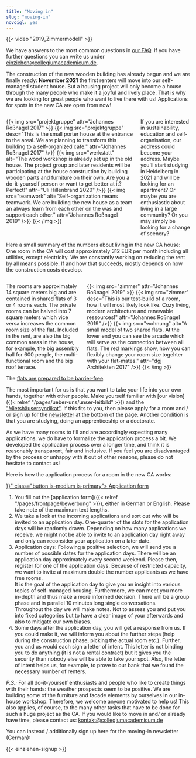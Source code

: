```yaml
---
title: "Moving in"
slug: "moving-in"
novoigl: yes
---
```


{{< video "2019_Zimmermodell" >}}

We have answers to the most common questions in [our FAQ](/en/faq). If you have further questions you can write us under einziehen@collegiumacademicum.de.

The construction of the new wooden building has already begun and we are finally ready: **November 2021** the first renters will move into our self-managed student house. But a housing project will only become a house through the many people who make it a joyful and lively place. That is why we are looking for great people who want to live there with us! Applications for spots in the new CA are open from now!

<div class="columns" style="margin-top: 2em;">
    <div class="column">
    {{< img src="projektgruppe" attr="Johannes Roßnagel 2017" >}}
        {{< img src="projektgruppe" desc="This is the small porter house at the entrance to the areal. We are planning to transform this building to a self-organized cafe." attr="Johannes Roßnagel 2017" />}}
        {{< img src="werkstatt" alt="The wood workshop is already set up in the old house. The project group and later residents will be participating at the house construction by building wooden parts and furniture on their own. Are you a do-it-yourself person or want to get better at it? Perfect!" attr="Uli Hillenbrand 2020" />}}
        {{< img src="teamwork" alt="Self-organization means teamwork. We are building the new house as a team an always learn from each other on the was and support each other." attr="Johannes Roßnagel 2019" />}}
    {{< /img >}}
    </div>
    <div class="column">
        If you are interested in sustainability, education and self-organisation, our address could become your address. Maybe you'll start studying in Heidelberg in 2021 and will be looking for an apartment? Or maybe you are enthusiastic about living in a large community? Or you may simply be looking for a change of scenery?
    </div>
</div>

Here a small summary of the numbers about living in the new CA house: One room in the CA will cost approximately 312 EUR per month including all utilities, except electricity. We are constantly working on reducing the rent by all means possible. If and how that succeeds, mostly depends on how the construction costs develop.

<div class="columns" style="margin-top: 2em;">
    <div class="column">
        The rooms are approximately 14 square meters big and are contained in shared flats of 3 or 4 rooms each. The private rooms can be halved into 7 square meters which vice versa increases the common room size of the flat. Included in the rent, are also the big common areas in the house, for example, the big assembly hall for 600 people, the multi-functional room and the big roof terrace.
    </div>
    <div class="column">
        {{< img src="zimmer" attr="Johannes Roßnagel 2019" >}}
            {{< img src="zimmer" desc="This is our test-build of a room, how it will most likely look like. Cozy living, modern architecture and renewable ressources!" attr="Johannes Roßnagel 2019" />}}
            {{< img src="wohnung" alt="A small model of two shared flats. At the lower end you can see the arcade which will serve as the connection between all flats. The red markings show, how you can flexibly change your room size togehter with your flat-mates." attr="dgj Architekten 2017" />}}
        {{< /img >}}
    </div>
</div>


The <a href="/en/accessibility">flats are prepared to be barrier-free</a>.


The most important for us is that you want to take your life into your own hands, together with other people. Make yourself familiar with [our vision]({{< relref "/pages/ueber-uns/unser-leitbild" >}}) and the ["Mietshäusersyndikat"](https://www.syndikat.org/en/ ). If this fits to you, then please apply for a room and / or sign up for the [newsletter](#einziehen_form) at the bottom of the page. Another condition is that you are studying, doing an apprenticeship or a doctorate.

As we have many rooms to fill and are accordingly expecting many applications, we do have to formalize the application process a bit. We developed the application process over a longer time, and think it is reasonably transparent, fair and inclusive. If you feel you are disadvantaged by the process or unhappy with it out of other reasons, please do not hesitate to contact us!

Here is how the application process for a room in the new CA works:

<div class="buttons is-centered">
    <a href="{{< relref "/pages/frontpage/bewerbung" >}}" class="button is-medium is-primary">
        <span class="icon">
            <i class="icon-home"></i>
        </span>
        <span>Application form</span>
    </a>
</div>

1. You fill out the [application form]({{< relref "/pages/frontpage/bewerbung" >}}), either in German or English. Please take note of the maximum text lengths.
2. We take a look at the incoming applications and sort out who will be invited to an application day. One-quarter of the slots for the application days will be randomly drawn. Depending on how many applications we receive, we might not be able to invite to an application day right away and only can reconsider your application on a later date.
3. Application days:
Following a positive selection, we will send you a number of possible dates for the application days. There will be an application day approximately every second weekend. Please then, register for one of the application days. Because of restricted capacity, we want to invite at maximum double the number applicants as we have free rooms.<br>
It is the goal of the application day to give you an insight into various topics of self-managed housing. Furthermore, we can meet you more in-depth and thus make a more informed decision. There will be a group phase and in parallel 10 minutes long single conversations.<br>
Throughout the day we will make notes. Not to assess you and put you into fixed categories but to have a clear image of your afterwards and also to mitigate our own biases.
4. Some days after the application day, you will get a response from us. If you could make it, we will inform you about the further steps (help during the construction phase, picking the actual room etc.). Further, you and us would each sign a letter of intent. This letter is not binding you to do anything (it is not a rental contract) but it gives you the security than nobody else will be able to take your spot. Also, the letter of intent helps us, for example, to prove to our bank that we found the necessary number of renters.

_P.S.:_ For all do-it-yourself enthusiasts and people who like to create things with their hands: the weather prospects seem to be positive. We are building some of the furniture and facade elements by ourselves in our in-house workshop. Therefore, we welcome anyone motivated to help us! This also applies, of course, to the many other tasks that have to be done for such a huge project as the CA. If you would like to move in and/ or already have time, please contact us:
[kontakt@collegiumacademicum.de](mailto:kontakt@collegiumacademicum.de)

<p>You can instead / additionally sign up here for the  moving-in newsletter (German):</p>

{{< einziehen-signup >}}
